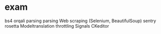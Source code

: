 # exam

bs4 orqali parsing
parsing
Web scraping (Selenium, BeautifulSoup)
sentry
rosetta
Modeltranslation
throttling
Signals
CKeditor


